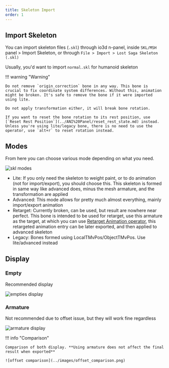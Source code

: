 ```yaml
---
title: Skeleton Import
order: 1
---
```


## Import Skeleton
You can import skeleton files (`.skl`) through io3d n-panel, inside `SKL/MSH` panel > Import Skeleton, or through `File > Import > Lost Saga Skeleton (.skl)`

Usually, you'd want to import `normal.skl` for humanoid skeleton

!!! warning "Warning"

    Do not remove `origin_correction` bone in any way. This bone is crucial to fix coordinate system differences. Without this, animation might be broken. It's safe to remove the bone if it were imported using lite.

    Do not apply transformation either, it will break bone rotation.

    If you want to reset the bone rotation to its rest position, use [`Reset Rest Position`](../ANI%20Panel/reset_rest_state.md) instead. Unless you're using lite/legacy bone, there is no need to use the operator, use `alt+r` to reset rotation instead.

## Modes
From here you can choose various mode depending on what you need.

![skl modes](../images/skl_modes.png)

- Lite: If you only need the skeleton to weight paint, or to do animation (not for import/export), you should choose this. This skeleton is formed in same way like advanced does, minus the mesh armature, and the transformation are applied
- Advanced: This mode allows for pretty much almost everything, mainly import/export animation
- Retarget: Currently broken, can be used, but result are nowhere near perfect. This bone is intended to be used for retarget, use this armature as the target, at which you can use [Retarget Animation operator](../ANI%20Panel/retarget_animation.md), this retargeted animation entry can be later exported, and then applied to advanced skeleton
- Legacy: Bones formed using LocalTMvPos/ObjectTMvPos. Use lite/advanced instead

## Display

### Empty
Recommended display

![empties display](../images/display_empty.png)

### Armature
Not recommended due to offset issue, but they will work fine regardless

![armature display](../images/display_armature.png)

!!! info "Comparison"

    Comparison of both display. **Using armature does not affect the final result when exported**

    ![offset comparison](../images/offset_comparison.png)